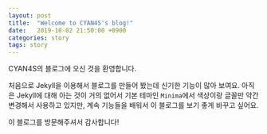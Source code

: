 ```yaml
---
layout: post
title:  "Welcome to CYAN4S's blog!"
date:   2019-10-02 21:50:00 +0900
categories: story
tags: story
---
```

CYAN4S의 블로그에 오신 것을 환영합니다. 

처음으로 Jekyll을 이용해서 블로그를 만들어 봤는데 신기한 기능이 많아 보여요. 아직은 Jekyll에 대해 아는 것이 거의 없어서 기본 테마인 `Minima`에서 색상이랑 글꼴만 약간 변경해서 사용하고 있지만, 계속 기능들을 배워서 이 블로그를 보기 좋게 바꾸고 싶어요.

이 블로그를 방문해주셔서 감사합니다!